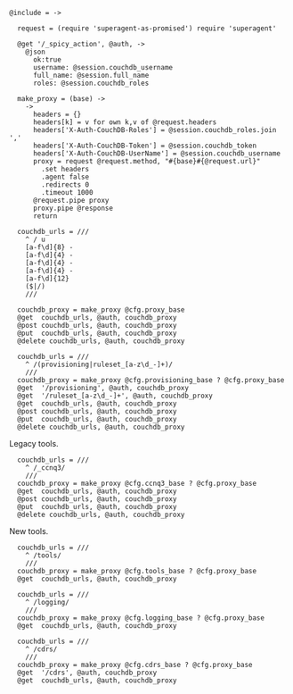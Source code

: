     @include = ->

      request = (require 'superagent-as-promised') require 'superagent'

      @get '/_spicy_action', @auth, ->
        @json
          ok:true
          username: @session.couchdb_username
          full_name: @session.full_name
          roles: @session.couchdb_roles

      make_proxy = (base) ->
        ->
          headers = {}
          headers[k] = v for own k,v of @request.headers
          headers['X-Auth-CouchDB-Roles'] = @session.couchdb_roles.join ','
          headers['X-Auth-CouchDB-Token'] = @session.couchdb_token
          headers['X-Auth-CouchDB-UserName'] = @session.couchdb_username
          proxy = request @request.method, "#{base}#{@request.url}"
            .set headers
            .agent false
            .redirects 0
            .timeout 1000
          @request.pipe proxy
          proxy.pipe @response
          return

      couchdb_urls = ///
        ^ / u
        [a-f\d]{8} -
        [a-f\d]{4} -
        [a-f\d]{4} -
        [a-f\d]{4} -
        [a-f\d]{12}
        ($|/)
        ///

      couchdb_proxy = make_proxy @cfg.proxy_base
      @get  couchdb_urls, @auth, couchdb_proxy
      @post couchdb_urls, @auth, couchdb_proxy
      @put  couchdb_urls, @auth, couchdb_proxy
      @delete couchdb_urls, @auth, couchdb_proxy

      couchdb_urls = ///
        ^ /(provisioning|ruleset_[a-z\d_-]+)/
        ///
      couchdb_proxy = make_proxy @cfg.provisioning_base ? @cfg.proxy_base
      @get  '/provisioning', @auth, couchdb_proxy
      @get  '/ruleset_[a-z\d_-]+', @auth, couchdb_proxy
      @get  couchdb_urls, @auth, couchdb_proxy
      @post couchdb_urls, @auth, couchdb_proxy
      @put  couchdb_urls, @auth, couchdb_proxy
      @delete couchdb_urls, @auth, couchdb_proxy

Legacy tools.

      couchdb_urls = ///
        ^ /_ccnq3/
        ///
      couchdb_proxy = make_proxy @cfg.ccnq3_base ? @cfg.proxy_base
      @get  couchdb_urls, @auth, couchdb_proxy
      @post couchdb_urls, @auth, couchdb_proxy
      @put  couchdb_urls, @auth, couchdb_proxy
      @delete couchdb_urls, @auth, couchdb_proxy

New tools.

      couchdb_urls = ///
        ^ /tools/
        ///
      couchdb_proxy = make_proxy @cfg.tools_base ? @cfg.proxy_base
      @get  couchdb_urls, @auth, couchdb_proxy

      couchdb_urls = ///
        ^ /logging/
        ///
      couchdb_proxy = make_proxy @cfg.logging_base ? @cfg.proxy_base
      @get  couchdb_urls, @auth, couchdb_proxy

      couchdb_urls = ///
        ^ /cdrs/
        ///
      couchdb_proxy = make_proxy @cfg.cdrs_base ? @cfg.proxy_base
      @get  '/cdrs', @auth, couchdb_proxy
      @get  couchdb_urls, @auth, couchdb_proxy
